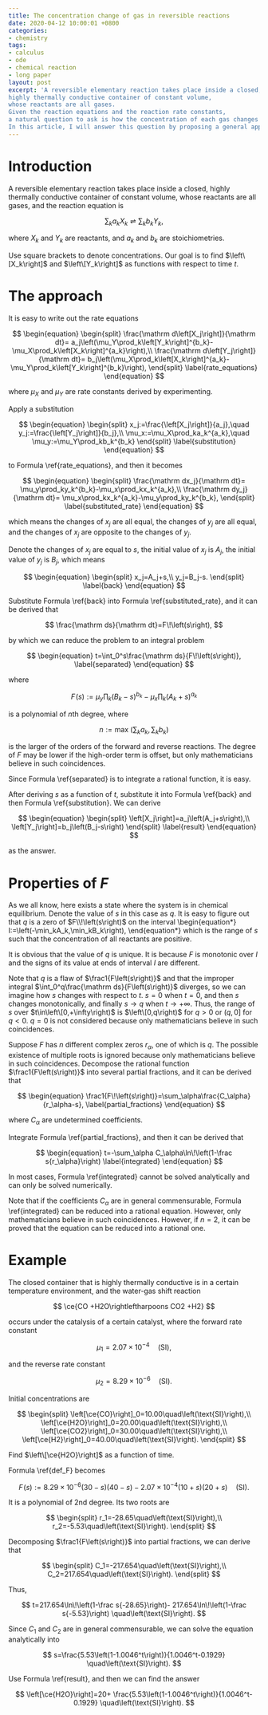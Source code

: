 ```yaml
---
title: The concentration change of gas in reversible reactions
date: 2020-04-12 10:00:01 +0800
categories:
- chemistry
tags:
- calculus
- ode
- chemical reaction
- long paper
layout: post
excerpt: 'A reversible elementary reaction takes place inside a closed,
highly thermally conductive container of constant volume,
whose reactants are all gases.
Given the reaction equations and the reaction rate constants,
a natural question to ask is how the concentration of each gas changes w.r.t. time.
In this article, I will answer this question by proposing a general approach to solve it.'
---
```


# Introduction

A reversible elementary reaction takes place inside a closed,
highly thermally conductive container of constant volume,
whose reactants are all gases, and the reaction equation is

$$
    \sum_ka_kX_k\rightleftharpoons\sum_kb_kY_k,
$$

where $X_k$ and $Y_k$ are reactants, and $a_k$ and $b_k$ are
stoichiometries.

Use square brackets to denote concentrations.
Our goal is to find $\left\[X_k\right]$ and $\left\[Y_k\right]$
as functions with respect to time $t$.

# The approach

It is easy to write out the rate equations

$$
\begin{equation}
\begin{split}
    \frac{\mathrm d\left[X_j\right]}{\mathrm dt}=
        a_j\left(\mu_Y\prod_k\left[Y_k\right]^{b_k}-
        \mu_X\prod_k\left[X_k\right]^{a_k}\right),\\
    \frac{\mathrm d\left[Y_j\right]}{\mathrm dt}=
        b_j\left(\mu_X\prod_k\left[X_k\right]^{a_k}-
        \mu_Y\prod_k\left[Y_k\right]^{b_k}\right),
\end{split}
    \label{rate_equations}
\end{equation}
$$

where $\mu_X$ and $\mu_Y$ are rate constants derived by experimenting.

Apply a substitution

$$
\begin{equation}
\begin{split}
    x_j:=\frac{\left[X_j\right]}{a_j},\quad
    y_j:=\frac{\left[Y_j\right]}{b_j},\\
    \mu_x:=\mu_X\prod_ka_k^{a_k},\quad
    \mu_y:=\mu_Y\prod_kb_k^{b_k}
\end{split}
    \label{substitution}
\end{equation}
$$

to Formula \ref{rate_equations}, and then it becomes

$$
\begin{equation}
\begin{split}
    \frac{\mathrm dx_j}{\mathrm dt}=
    \mu_y\prod_ky_k^{b_k}-\mu_x\prod_kx_k^{a_k},\\
    \frac{\mathrm dy_j}{\mathrm dt}=
    \mu_x\prod_kx_k^{a_k}-\mu_y\prod_ky_k^{b_k},
\end{split}
    \label{substituted_rate}
\end{equation}
$$

which means the changes of $x_j$ are all equal,
the changes of $y_j$ are all equal,
and the changes of $x_j$ are opposite to the changes of $y_j$.

Denote the changes of $x_j$ are equal to $s$, the initial value of
$x_j$ is $A_j$, the initial value of $y_j$ is $B_j$, which means

$$
\begin{equation}
\begin{split}
    x_j=A_j+s,\\
    y_j=B_j-s.
\end{split}
    \label{back}
\end{equation}
$$

Substitute Formula \ref{back} into Formula \ref{substituted_rate},
and it can be derived that

$$
    \frac{\mathrm ds}{\mathrm dt}=F\!\left(s\right),
$$

by which we can reduce the problem to an integral problem

$$
\begin{equation}
    t=\int_0^s\frac{\mathrm ds}{F\!\left(s\right)},
    \label{separated}
\end{equation}
$$

where

$$
\begin{equation}
    F\!\left(s\right):=\mu_y\prod_k\left(B_k-s\right)^{b_k}-
    \mu_x\prod_k\left(A_k+s\right)^{a_k}
    \label{def_F}
\end{equation}
$$

is a polynomial of $n$th degree, where

$$
    n:=\max\!\left(\sum_ka_k,\sum_kb_k\right)
$$

is the larger of the orders of the forward and reverse reactions.
The degree of $F$ may be lower if the high-order term is offset,
but only mathematicians believe in such coincidences.

Since Formula \ref{separated} is to integrate a rational function,
it is easy.

After deriving $s$ as a function of $t$, substitute it into
Formula \ref{back} and then Formula \ref{substitution}.
We can derive

$$
\begin{equation}
\begin{split}
    \left[X_j\right]=a_j\left(A_j+s\right),\\
    \left[Y_j\right]=b_j\left(B_j-s\right)
\end{split}
    \label{result}
\end{equation}
$$

as the answer.

# Properties of $F$

As we all know, here exists a state where the system is in
chemical equilibrium.
Denote the value of $s$ in this case as $q$.
It is easy to figure out that $q$ is a zero of $F\\!\left(s\right)$
on the interval
\begin{equation\*}
    I:=\left(-\min_kA_k,\min_kB_k\right),
\end{equation\*}
which is the range of $s$ such that the concentration of all reactants
are positive.

It is obvious that the value of $q$ is unique.
It is because $F$ is monotonic over $I$ and the signs of its value
at ends of interval $I$ are different.

Note that $q$ is a flaw of $\frac1{F\left(s\right)}$ and that
the improper integral $\int_0^q\frac{\mathrm ds}{F\left(s\right)}$
diverges, so we can imagine how $s$ changes with respect to $t$.
$s=0$ when $t=0$, and then $s$ changes monotonically, and finally
$s\rightarrow q$ when $t\rightarrow+\infty$. Thus, the range of $s$
over $t\in\left\[0,+\infty\right)$ is $\left\[0,q\right)$ for $q>0$
or $\left(q,0\right]$ for $q<0$.
$q=0$ is not considered because only mathematicians
believe in such coincidences.

Suppose $F$ has $n$ different complex zeros $r_\alpha$, one of which
is $q$. The possible existence of multiple roots is ignored because
only mathematicians believe in such coincidences.
Decompose the rational function $\frac1{F\left(s\right)}$ into
several partial fractions, and it can be derived that

$$
\begin{equation}
    \frac1{F\!\left(s\right)}=\sum_\alpha\frac{C_\alpha}{r_\alpha-s},
    \label{partial_fractions}
\end{equation}
$$

where $C_\alpha$ are undetermined coefficients.

Integrate Formula \ref{partial_fractions},
and then it can be derived that

$$
\begin{equation}
    t=-\sum_\alpha C_\alpha\ln\!\left(1-\frac s{r_\alpha}\right)
    \label{integrated}
\end{equation}
$$

In most cases, Formula \ref{integrated} cannot be solved analytically
and can only be solved numerically.

Note that if the coefficients $C_\alpha$ are in general commensurable,
Formula \ref{integrated} can be reduced into a rational equation.
However, only mathematicians believe in such coincidences.
However, if $n=2$, it can be proved that the equation can be reduced
into a rational one.

# Example

The closed container that is highly thermally conductive is
in a certain temperature environment,
and the water-gas shift reaction

$$
    \ce{CO +H2O\rightleftharpoons CO2 +H2}
$$

occurs under the catalysis of a certain catalyst,
where the forward rate constant

$$
    \mu_1=2.07\times10^{-4}\quad\left(\text{SI}\right),
$$

and the reverse rate constant

$$
    \mu_2=8.29\times10^{-6}\quad\left(\text{SI}\right).
$$

Initial concentrations are

$$
\begin{split}
    \left[\ce{CO}\right]_0=10.00\quad\left(\text{SI}\right),\\
    \left[\ce{H2O}\right]_0=20.00\quad\left(\text{SI}\right),\\
    \left[\ce{CO2}\right]_0=30.00\quad\left(\text{SI}\right),\\
    \left[\ce{H2}\right]_0=40.00\quad\left(\text{SI}\right).
\end{split}
$$

Find $\left\[\ce{H2O}\right]$ as a function of time.

Formula \ref{def_F} becomes

$$
    F\!\left(s\right):=8.29\times10^{-6}\left(30-s\right)\left(40-s\right)
    -2.07\times10^{-4}\left(10+s\right)\left(20+s\right)
    \quad\left(\text{SI}\right).
$$

It is a polynomial of $2$nd degree.
Its two roots are

$$
\begin{split}
    r_1=-28.65\quad\left(\text{SI}\right),\\
    r_2=-5.53\quad\left(\text{SI}\right).
\end{split}
$$

Decomposing $\frac1{F\left(s\right)}$ into partial fractions,
we can derive that

$$
\begin{split}
    C_1=-217.654\quad\left(\text{SI}\right),\\
    C_2=217.654\quad\left(\text{SI}\right).
\end{split}
$$

Thus,

$$
    t=217.654\ln\!\left(1-\frac s{-28.65}\right)-
    217.654\ln\!\left(1-\frac s{-5.53}\right)
    \quad\left(\text{SI}\right).
$$

Since $C_1$ and $C_2$ are in general commensurable,
we can solve the equation analytically into

$$
    s=\frac{5.53\left(1-1.0046^t\right)}{1.0046^t-0.1929}
    \quad\left(\text{SI}\right).
$$

Use Formula \ref{result}, and then we can find the answer

$$
    \left[\ce{H2O}\right]=20+
    \frac{5.53\left(1-1.0046^t\right)}{1.0046^t-0.1929}
    \quad\left(\text{SI}\right).
$$

